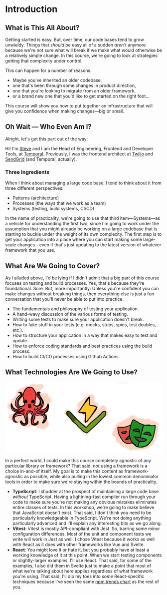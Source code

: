 # Introduction

## What is This All About?

Getting started is easy. But, over time, our code bases tend to grow unwieldy. Things that _should_ be easy all of a sudden _aren't_ anymore because we're not sure what will break if we make what would otherwise be a relatively simple change. In this course, we're going to look at strategies getting that complexity under control.

This can happen for a number of reasons:

- Maybe you've inherited an older codebase,
- one that's been through some changes in product direction,
- one that you're looking to migrate from an older framework,
- or a brand new one that you'd like to get started on the right foot…

This course will show you how to put together an infrastructure that will give you confidence when making changes—big or small.

## Oh Wait — Who Even Am I?

Alright, let's get this part out of the way:

Hi! I'm [Steve](https://stevekinney.net) and I am the Head of Engineering, Frontend and Developer Tools, at [Temporal](https://temporal.io). Previously, I was the frontend architect at [Twilio](https://twillio.com) and [SendGrid](https://sendgrid.com) (and Temporal, actually).

### Three Ingredients

When I think about managing a large code base, I tend to think about it from three different perspectives:

- Patterns (architecture)
- Processes (the ways that we work as a team)
- Systems (testing, build systems, CI/CD)

In the name of practicality, we're going to use that third item—Systems—as a vehicle for understanding the first two, since I'm going to work under the assumption that you might already be working on a large codebase that is starting to buckle under the weight of its own complexity. The first step is to get your application into a place where you can start making some large-scale changes—even if that's just updating to the latest version of whatever framework that you use.

## What Are We Going to Cover?

As I alluded above, I'd be lying if I didn't admit that a big part of this course focuses on testing and build processes. Yes, that's because they're foundational. Sure. But, more importantly: Unless you're confident you can make changes without breaking things, then everything else is just a fun conversation that you'll never be able to put into practice.

- The fundamentals and philosophy of testing your application.
- A hand-wavy discussion of the various forms of testing.
- Writing some tests to make sure your application doesn't break.
- How to fake stuff in your tests (e.g. mocks, stubs, spies, test doubles, etc.).
- How to structure your application in a way that makes easy to test and update.
- How to enforce coding standards and best practices using the build process.
- How to build CI/CD processes using Github Actions.

## What Technologies Are We Going to Use?

![](../assets/technologies.png)

In a perfect world, I could make this course completely agnostic of any particular library or framework? That said, _not_ using a framework is a choice in-and-of itself. My goal is to make this content as framework-agnostic as possible, while also pulling in the lowest common denominator tools in order to make sure we're staying within the bounds of practicality.

- **TypeScript**: I shudder at the prospect of maintaining a large code base _without_ TypeScript. Having a lightning-fast compiler run through your code to make sure you're not making any obvious mistakes eliminates entire classes of tests. In this workshop, we're going to make believe that JavaScript doesn't exist. That said, I don't think you need to be particularly knowledgeable in TypeScript. We're not doing anything particularly advanced and I'll explain any interesting bits as we go along.
- **Vitest**: Vitest is mostly API-compliant with Jest. So, barring some minor configuration differences. Most of the unit and component tests we write will work in Jest as well. I chose Vitest because it works as well with React as it does with other frameworks like Vue and Svelte.
- **React**: You might love it or hate it, but you probably have at least a working knowledge of it at this point. When we start testing components or slightly-larger examples. I'll use React. That said, for some of the examples, I also did them in Svelte just to make a point that most of what we're talking about here applies regardless of what framework you're using. That said, I'll dip my toes into _some_ React-specific techniques because I've seen the same [npm trends chart](https://npmtrends.com/angular-vs-react-vs-svelte-vs-vue) as the rest of you.
